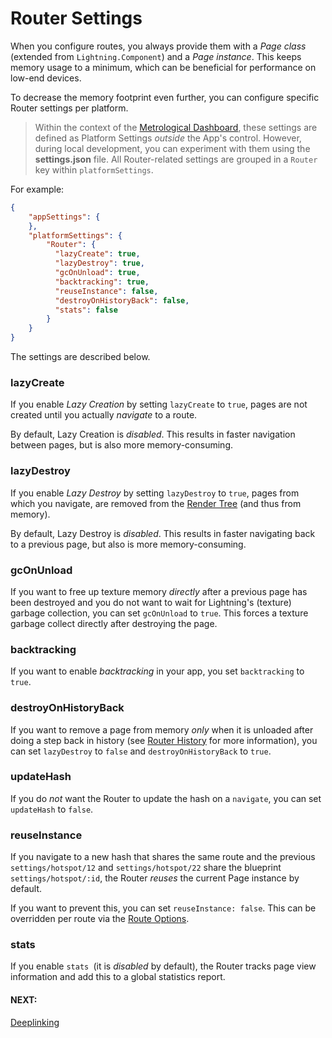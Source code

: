 # Router Settings

When you configure routes, you always provide them with a *Page class* (extended from `Lightning.Component`) and a *Page instance*.
This keeps memory usage to a minimum, which can be beneficial for performance on low-end devices.

To decrease the memory footprint even further, you can configure specific Router settings per platform.

> Within the context of the [Metrological Dashboard](http://dashboard.metrological.com/), these settings are defined as Platform Settings *outside* the App's control. However, during local development, you can experiment with them using the **settings.json** file. All Router-related settings are grouped in a `Router` key within `platformSettings`.

For example:

```json
{
    "appSettings": {
    },
    "platformSettings": {
        "Router": {
          "lazyCreate": true,
          "lazyDestroy": true,
          "gcOnUnload": true,
          "backtracking": true,
          "reuseInstance": false,
          "destroyOnHistoryBack": false,
          "stats": false
        }
    }
}
```

The settings are described below.

### lazyCreate

If you enable *Lazy Creation* by setting `lazyCreate` to `true`, pages are not created until you actually *navigate* to a route.

By default, Lazy Creation is *disabled*. This results in faster navigation between pages, but is also more memory-consuming.

### lazyDestroy

If you enable *Lazy Destroy* by setting `lazyDestroy` to `true`, pages from which you navigate, are removed from the [Render Tree](../../../lightning-core-reference/RenderEngine/RenderTree.md) (and thus from memory).

By default, Lazy Destroy is *disabled*. This results in faster navigating back to a previous page, but also is more memory-consuming.

### gcOnUnload

If you want to free up texture memory *directly* after a previous page has been destroyed and you do not want to wait for Lightning's (texture) garbage collection, you can set `gcOnUnload` to `true`. This forces a texture garbage collect directly after destroying the page.

### backtracking

If you want to enable *backtracking* in your app, you set `backtracking` to `true`.

### destroyOnHistoryBack

If you want to remove a page from memory *only* when it is unloaded after doing a step back in history  (see [Router History](history.md#back) for more information), you can set `lazyDestroy` to `false` and `destroyOnHistoryBack` to `true`.

### updateHash

If you do *not* want the Router to update the hash on a `navigate`, you can set `updateHash` to `false`.

### reuseInstance

If you navigate to a new hash that shares the same route and the previous `settings/hotspot/12` and `settings/hotspot/22`
share the blueprint `settings/hotspot/:id`, the Router *reuses* the current Page instance by default.

If you want to prevent this, you can set `reuseInstance: false`. This can be overridden per route via the [Route Options](configuration.md#route-options).

### stats

If you enable `stats `(it is *disabled* by default), the Router tracks page view information and add this to a global
statistics report.

#### NEXT:
[Deeplinking](deeplinking.md)
